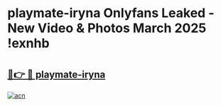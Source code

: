# playmate-iryna Onlyfans Leaked - New Video & Photos March 2025 !exnhb

# <h2><a href="https://ff4zk3.iuczelnia.edu.pl?title=playmate-iryna&ref=exnhb">🔗👉 🔴 playmate-iryna</a></h2>

[![acn](https://github.com/user-attachments/assets/0f9c940e-d8b0-45ae-aac7-cd30a18b3e1c)](https://ff4zk3.iuczelnia.edu.pl?title=playmate-iryna&ref=exnhb)

